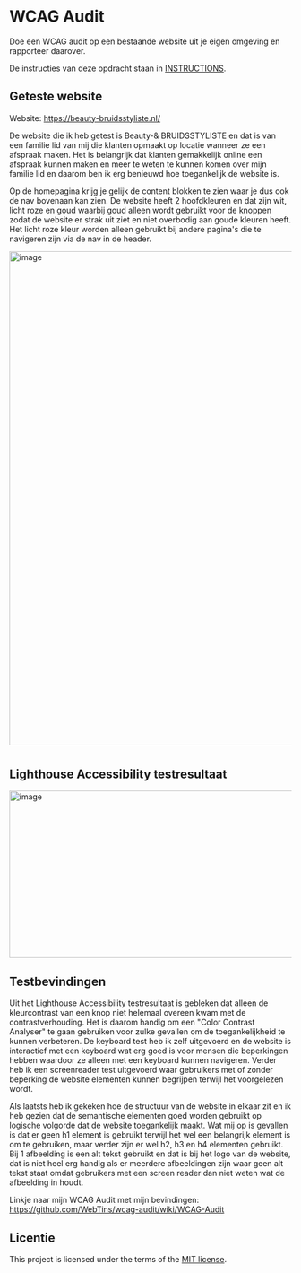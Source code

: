 # WCAG Audit 

Doe een WCAG audit op een bestaande website uit je eigen omgeving en rapporteer daarover.

De instructies van deze opdracht staan in [INSTRUCTIONS](https://github.com/fdnd-task/wcag-audit/blob/main/docs/INSTRUCTIONS.md).


## Geteste website

Website: https://beauty-bruidsstyliste.nl/

De website die ik heb getest is Beauty-& BRUIDSSTYLISTE en dat is van een familie lid van mij die klanten opmaakt op locatie wanneer ze een afspraak maken. Het is belangrijk dat klanten gemakkelijk online een afspraak kunnen maken en meer te weten te kunnen komen over mijn familie lid en daarom ben ik erg benieuwd hoe toegankelijk de website is.

Op de homepagina krijg je gelijk de content blokken te zien waar je dus ook de nav bovenaan kan zien. De website heeft 2 hoofdkleuren en dat zijn wit, licht roze en goud waarbij goud alleen wordt gebruikt voor de knoppen zodat de website er strak uit ziet en niet overbodig aan goude kleuren heeft. Het licht roze kleur worden alleen gebruikt bij andere pagina's die te navigeren zijn via de nav in de header.

<img width="1899" height="881" alt="image" src="https://github.com/user-attachments/assets/f81351af-8a65-4246-99f1-db31695e89e7" />

#

## Lighthouse Accessibility testresultaat

<img width="809" height="298" alt="image" src="https://github.com/user-attachments/assets/fa06452e-4314-4fcc-919e-13e9a51a4c34" />

## Testbevindingen

Uit het Lighthouse Accessibility testresultaat is gebleken dat alleen de kleurcontrast van een knop niet helemaal overeen kwam met de contrastverhouding. Het is daarom handig om een "Color Contrast Analyser" te gaan gebruiken voor zulke gevallen om de toegankelijkheid te kunnen verbeteren. De keyboard test heb ik zelf uitgevoerd en de website is interactief met een keyboard wat erg goed is voor mensen die beperkingen hebben waardoor ze alleen met een keyboard kunnen navigeren. Verder heb ik een screenreader test uitgevoerd waar gebruikers met of zonder beperking de website elementen kunnen begrijpen terwijl het voorgelezen wordt. 

Als laatsts heb ik gekeken hoe de structuur van de website in elkaar zit en ik heb gezien dat de semantische elementen goed worden gebruikt op logische volgorde dat de website toegankelijk maakt. Wat mij op is gevallen is dat er geen h1 element is gebruikt terwijl het wel een belangrijk element is om te gebruiken, maar verder zijn er wel h2, h3 en h4 elementen gebruikt. Bij 1 afbeelding is een alt tekst gebruikt en dat is bij het logo van de website, dat is niet heel erg handig als er meerdere afbeeldingen zijn waar geen alt tekst staat omdat gebruikers met een screen reader dan niet weten wat de afbeelding in houdt.

Linkje naar mijn WCAG Audit met mijn bevindingen: https://github.com/WebTins/wcag-audit/wiki/WCAG-Audit

## Licentie

This project is licensed under the terms of the [MIT license](./LICENSE).
